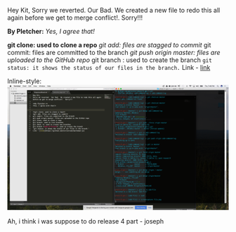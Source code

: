 Hey Kit,
Sorry we reverted.  Our Bad.  We created a new file to redo this all again before we get to merge conflict!.  Sorry!!!

**By Pletcher:**
*Yes, I agree that!*


**git clone: used to clone a repo**
*git add: files are stagged to commit*
git commit: files are committed to the branch
*git push origin master: files are uploaded to the GitHub repo*
git branch <name-of-branch>: used to create the branch
`git status: it shows the status of our files in the branch.`
Link - [link](https://github.com/evilstreak/markdown-js)

Inline-style:
![alt text](file.png "screenshot of our work")

Ah, i think i was suppose to do release 4 part - joseph